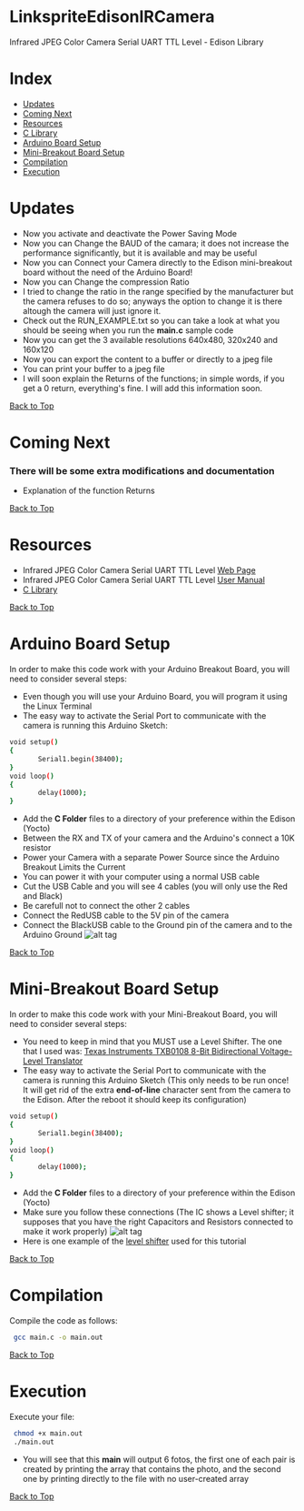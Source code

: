 # LinkspriteEdisonIRCamera
Infrared JPEG Color Camera Serial UART TTL Level - Edison Library
 
Index
=================

  * [Updates](#updates)
  * [Coming Next](#coming-next)
  * [Resources](#resources)
   * [C Library](C)
  * [Arduino Board Setup](#arduino-board-setup)
  * [Mini-Breakout Board Setup](#mini-breakout-board-setup)
  * [Compilation](#compilation)
  * [Execution](#execution)

Updates
============

 - Now you activate and deactivate the Power Saving Mode
 - Now you can Change the BAUD of the camara; it does not increase the performance significantly, but it is available and may be useful
 - Now you can Connect your Camera directly to the Edison mini-breakout board without the need of the Arduino Board!
 - Now you can Change the compression Ratio 
  - I tried to change the ratio in the range specified by the manufacturer but the camera refuses to do so; anyways the option to change it is there altough the camera will just ignore it.
 - Check out the RUN_EXAMPLE.txt so you can take a look at what you should be seeing when you run the **main.c** sample code
 - Now you can get the 3 available resolutions 640x480, 320x240 and 160x120
 - Now you can export the content to a buffer or directly to a jpeg file
 - You can print your buffer to a jpeg file
 - I will soon explain the Returns of the functions; in simple words, if you get a 0 return, everything's fine. I will add this information soon.
 
[Back to Top](#index)

Coming Next
============

### There will be some extra modifications and documentation
 - Explanation of the function Returns
 
[Back to Top](#index)

Resources
============

 - Infrared JPEG Color Camera Serial UART TTL Level [Web Page](http://store.linksprite.com/infrared-jpeg-color-camera-serial-uart-ttl-level/)
 - Infrared JPEG Color Camera Serial UART TTL Level [User Manual ](http://www.linksprite.com/upload/file/1291522825.pdf)
 - [C Library](C)
 
[Back to Top](#index)

Arduino Board Setup
============
In order to make this code work with your Arduino Breakout Board, you will need to consider several steps:
 - Even though you will use your Arduino Board, you will program it using the Linux Terminal
- The easy way to activate the Serial Port to communicate with the camera is running this Arduino Sketch:
```sh
void setup() 
{  
       Serial1.begin(38400); 
}  
void loop() 
{  
       delay(1000);      
}  
```
 - Add the **C Folder** files to a directory of your preference within the Edison (Yocto)
 - Between the RX and TX of your camera and the Arduino's connect a 10K resistor
 - Power your Camera with a separate Power Source since the Arduino Breakout Limits the Current
 - You can power it with your computer using a normal USB cable
 - Cut the USB Cable and you will see 4 cables (you will only use the Red and Black)
  - Be carefull not to connect the other 2 cables
 - Connect the RedUSB cable to the 5V pin of the camera
 - Connect the BlackUSB cable to the Ground pin of the camera and to the Arduino Ground
![alt tag](https://github.com/humberto-garza/LinkspriteEdisonIRCamera/blob/master/Images/Arduino_setup.jpg)
 
[Back to Top](#index)

Mini-Breakout Board Setup
============
In order to make this code work with your Mini-Breakout Board, you will need to consider several steps:
- You need to keep in mind that you MUST use a Level Shifter. The one that I used was: [Texas Instruments TXB0108 8-Bit Bidirectional Voltage-Level Translator](http://www.ti.com/lit/ds/symlink/txb0108.pdf)
- The easy way to activate the Serial Port to communicate with the camera is running this Arduino Sketch (This only needs to be run once! It will get rid of the extra **end-of-line** character sent from the camera to the Edison. After the reboot it should keep its configuration)
```sh
void setup() 
{  
       Serial1.begin(38400); 
}  
void loop() 
{  
       delay(1000);      
}  
```
 - Add the **C Folder** files to a directory of your preference within the Edison (Yocto)
 - Make sure you follow these connections (The IC shows a Level shifter; it supposes that you have the right Capacitors and Resistors connected to make it work properly)
 ![alt tag](https://github.com/humberto-garza/LinkspriteEdisonIRCamera/blob/master/Images/MiniBreakout_setup.jpg)
 - Here is one example of the [level shifter](https://hetpro-store.com/convertidor-de-niveles-logicos-bidireccional-level-shifter-8ch/) used for this tutorial
 
[Back to Top](#index)

Compilation
============
Compile the code as follows:

```sh
 gcc main.c -o main.out
```
 
[Back to Top](#index)

Execution
============
Execute your file:

```sh
 chmod +x main.out
 ./main.out
```
 - You will see that this **main** will output 6 fotos, the first one of each pair is created by printing the array that contains the photo, and the second one by printing directly to the file with no user-created array

[Back to Top](#index)





